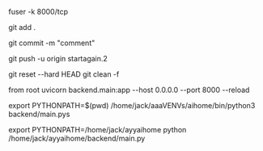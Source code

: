 


fuser -k 8000/tcp

git add .

git commit -m "comment" 

git push -u origin startagain.2



git reset --hard HEAD
git clean -f

from root
uvicorn backend.main:app --host 0.0.0.0 --port 8000 --reload



export PYTHONPATH=$(pwd)
/home/jack/aaaVENVs/aihome/bin/python3 backend/main.pys


export PYTHONPATH=/home/jack/ayyaihome
python /home/jack/ayyaihome/backend/main.py

